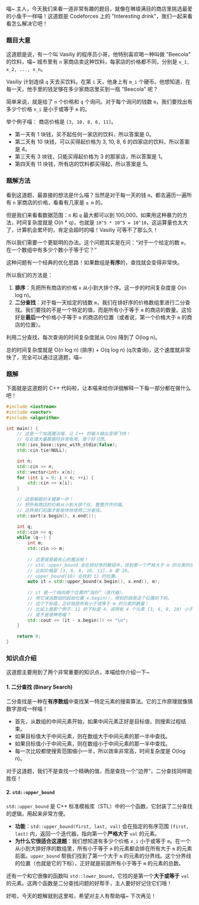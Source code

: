 喵~ 主人，今天我们来看一道非常有趣的题目，就像在琳琅满目的商店里挑选最爱的小鱼干一样喵！这道题是 Codeforces 上的 "Interesting drink"，我们一起来看看怎么解决它吧！

### 题目大意

这道题是说，有一个叫 Vasiliy 的程序员小哥，他特别喜欢喝一种叫做 "Beecola" 的饮料，喵~ 城市里有 `n` 家商店卖这种饮料，每家店的价格都不同，分别是 `x_1, x_2, ..., x_n`。

Vasiliy 计划连续 `q` 天去买饮料。在第 `i` 天，他身上有 `m_i` 个硬币。他想知道，在每一天，他手里的钱足够在多少家商店里买到一瓶 "Beecola" 呢？

简单来说，就是给了 `n` 个价格和 `q` 个询问。对于每个询问的钱数 `m`，我们要找出有多少个价格 `x_i` 是小于或等于 `m` 的。

举个例子喵：
商店价格是 `[3, 10, 8, 6, 11]`。
-   第一天有 1 块钱，买不起任何一家店的饮料，所以答案是 0。
-   第二天有 10 块钱，可以买得起价格为 3, 10, 8, 6 的四家店的饮料，所以答案是 4。
-   第三天有 3 块钱，只能买得起价格为 3 的那家店，所以答案是 1。
-   第四天有 11 块钱，所有店的饮料都买得起，所以答案是 5。

### 题解方法

看到这道题，最直接的想法是什么喵？当然是对于每一天的钱 `m`，都去遍历一遍所有 `n` 家商店的价格，看看有几家是 `≤ m` 的。

但是我们来看看数据范围：`n` 和 `q` 最大都可以到 100,000。如果用这种暴力的方法，时间复杂度就是 O(n * q)，也就是 `10^5 * 10^5 = 10^10`，这运算量也太大了，计算机会累坏的，肯定会超时的喵！Vasiliy 可等不了那么久！

所以我们需要一个更聪明的办法。这个问题其实是在问：“对于一个给定的数 `m`，在一个数组中有多少个数小于等于它？”

这种问题有一个经典的优化思路！如果数组是**有序**的，查找就会变得非常快。

所以我们的方法是：
1.  **排序**：先把所有商店的价格 `x` 从小到大排个序。这一步的时间复杂度是 O(n log n)。
2.  **二分查找**：对于每一天给定的钱数 `m`，我们在排好序的价格数组里进行二分查找。我们要找的不是一个特定的值，而是所有小于等于 `m` 的商店的数量。这恰好是**最后一个**价格小于等于 `m` 的商店的位置（或者说，第一个价格大于 `m` 的商店的位置）。

利用二分查找，每次查询的时间复杂度就从 O(n) 降到了 O(log n)。

总的时间复杂度就是 O(n log n) (排序) + O(q log n) (q次查询)，这个速度就非常快了，完全可以通过这道题，喵~

### 题解

下面就是这道题的 C++ 代码啦，让本喵来给你详细解释一下每一部分都在做什么吧！

```cpp
#include <iostream>
#include <vector>
#include <algorithm>

int main() {
    // 这是一个加速魔法喵，让 C++ 的输入输出变得飞快！
    // 在处理大量数据时非常有用，是个好习惯。
    std::ios_base::sync_with_stdio(false);
    std::cin.tie(NULL);

    int n;
    std::cin >> n;
    std::vector<int> x(n);
    for (int i = 0; i < n; ++i) {
        std::cin >> x[i];
    }

    // 这是解题的关键第一步！
    // 把所有商店的价格从小到大排个队，整整齐齐的喵。
    // 这样我们后面才能愉快地使用二分查找。
    std::sort(x.begin(), x.end());

    int q;
    std::cin >> q;
    while (q--) {
        int m;
        std::cin >> m;
        
        // 这里就是最核心的魔法啦！
        // std::upper_bound 会在排好序的数组中，找到第一个严格大于 m 的元素的位置。
        // 比如价格是 [3, 6, 8, 10, 11]，m 是 10。
        // upper_bound(10) 会找到 11 的位置。
        auto it = std::upper_bound(x.begin(), x.end(), m);
        
        // it 是一个指向那个位置的“指针”（迭代器）。
        // 用它减去数组的起始位置 x.begin()，得到的就是这个位置的下标。
        // 这个下标值，正好就是所有小于或等于 m 的元素的数量！
        // 比如上面那个例子，11 的下标是 4，说明有 4 个元素 (3, 6, 8, 10) 小于等于 10。
        // 是不是很神奇喵？
        std::cout << (it - x.begin()) << "\n";
    }

    return 0;
}
```

### 知识点介绍

这道题主要用到了两个非常重要的知识点，本喵给你介绍一下~

#### 1. 二分查找 (Binary Search)

二分查找是一种在**有序数组**中查找某一特定元素的搜索算法。它的工作原理就像猜数字游戏一样喵！

-   首先，从数组的中间元素开始，如果中间元素正好是目标值，则搜索过程结束。
-   如果目标值大于中间元素，则在数组大于中间元素的那一半中查找。
-   如果目标值小于中间元素，则在数组小于中间元素的那一半中查找。
-   每一次比较都使搜索范围缩小一半，所以效率非常高，时间复杂度是 O(log n)。

对于这道题，我们不是查找一个精确的值，而是查找一个“边界”，二分查找同样能胜任！

#### 2. `std::upper_bound`

`std::upper_bound` 是 C++ 标准模板库（STL）中的一个函数，它封装了二分查找的逻辑，用起来非常方便。

-   **功能**：`std::upper_bound(first, last, val)` 会在指定的有序范围 `[first, last)` 内，返回一个迭代器，指向第一个**严格大于** `val` 的元素。
-   **为什么它很适合这道题**：我们想知道有多少个价格 `x_i` 小于或等于 `m`。在一个从小到大排好序的数组里，所有小于等于 `m` 的元素都会排在所有大于 `m` 的元素前面。`upper_bound` 帮我们找到了第一个大于 `m` 的元素的分界线。这个分界线的位置（也就是它的下标），正好就是前面所有小于等于 `m` 的元素的总数。

还有一个和它很像的函数叫 `std::lower_bound`，它找的是第一个**大于或等于** `val` 的元素。这两个函数是二分查找问题的好帮手，主人要好好记住它们哦！

好啦，今天的题解就到这里啦，希望对主人有帮助喵~ 下次再见！